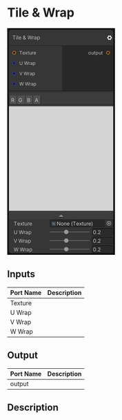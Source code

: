 # Tile & Wrap
![Mixture.TileWrapNode](../../images/Mixture.TileWrapNode.png)
## Inputs
Port Name | Description
--- | ---
Texture | 
U Wrap | 
V Wrap | 
W Wrap | 

## Output
Port Name | Description
--- | ---
output | 

## Description

